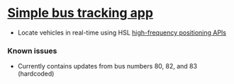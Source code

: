 # [Simple bus tracking app](https://ksaaskil.github.io/travel-planner-apps/track-my-bus)

- Locate vehicles in real-time using HSL [high-frequency positioning APIs](https://digitransit.fi/en/developers/apis/4-realtime-api/vehicle-positions/)

### Known issues
- Currently contains updates from bus numbers 80, 82, and 83 (hardcoded)
